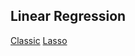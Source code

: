 ## Linear Regression
[Classic](https://github.com/bochendong/Machine-learning/edit/master/Linear_regression/)
[Lasso](https://github.com/bochendong/Machine-learning/edit/master/Linear_regression/Lasso)
